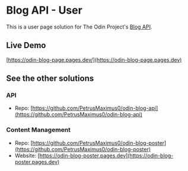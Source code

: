 # Blog API - User

This is a user page solution for The Odin Project's [Blog API](https://www.theodinproject.com/lessons/nodejs-blog-api).

## Live Demo
[https://odin-blog-page.pages.dev/](https://odin-blog-page.pages.dev)

## See the other solutions

### API 
  - Repo: [https://github.com/PetrusMaximus0/odin-blog-api](https://github.com/PetrusMaximus0/odin-blog-api)
    
### Content Management
  - Repo: [https://github.com/PetrusMaximus0/odin-blog-poster](https://github.com/PetrusMaximus0/odin-blog-poster)
  - Website: [https://odin-blog-poster.pages.dev](https://odin-blog-poster.pages.dev)
